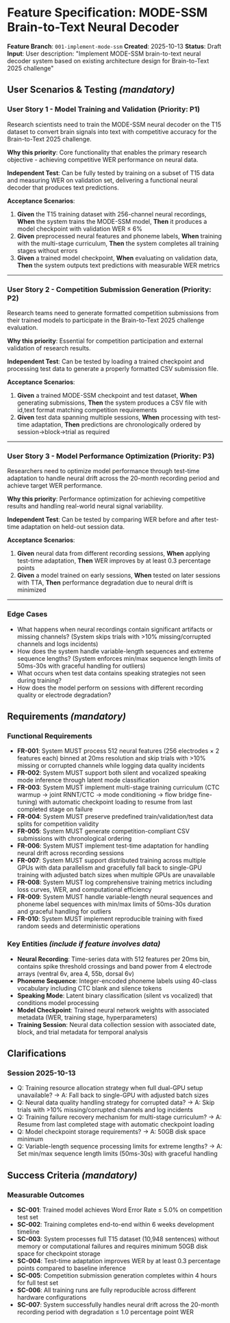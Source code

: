 # Feature Specification: MODE-SSM Brain-to-Text Neural Decoder

**Feature Branch**: `001-implement-mode-ssm`
**Created**: 2025-10-13
**Status**: Draft
**Input**: User description: "Implement MODE-SSM brain-to-text neural decoder system based on existing architecture design for Brain-to-Text 2025 challenge"

## User Scenarios & Testing *(mandatory)*

### User Story 1 - Model Training and Validation (Priority: P1)

Research scientists need to train the MODE-SSM neural decoder on the T15 dataset to convert brain signals into text with competitive accuracy for the Brain-to-Text 2025 challenge.

**Why this priority**: Core functionality that enables the primary research objective - achieving competitive WER performance on neural data.

**Independent Test**: Can be fully tested by training on a subset of T15 data and measuring WER on validation set, delivering a functional neural decoder that produces text predictions.

**Acceptance Scenarios**:

1. **Given** the T15 training dataset with 256-channel neural recordings, **When** the system trains the MODE-SSM model, **Then** it produces a model checkpoint with validation WER ≤ 6%
2. **Given** preprocessed neural features and phoneme labels, **When** training with the multi-stage curriculum, **Then** the system completes all training stages without errors
3. **Given** a trained model checkpoint, **When** evaluating on validation data, **Then** the system outputs text predictions with measurable WER metrics

---

### User Story 2 - Competition Submission Generation (Priority: P2)

Research teams need to generate formatted competition submissions from their trained models to participate in the Brain-to-Text 2025 challenge evaluation.

**Why this priority**: Essential for competition participation and external validation of research results.

**Independent Test**: Can be tested by loading a trained checkpoint and processing test data to generate a properly formatted CSV submission file.

**Acceptance Scenarios**:

1. **Given** a trained MODE-SSM checkpoint and test dataset, **When** generating submissions, **Then** the system produces a CSV file with id,text format matching competition requirements
2. **Given** test data spanning multiple sessions, **When** processing with test-time adaptation, **Then** predictions are chronologically ordered by session→block→trial as required

---

### User Story 3 - Model Performance Optimization (Priority: P3)

Researchers need to optimize model performance through test-time adaptation to handle neural drift across the 20-month recording period and achieve target WER performance.

**Why this priority**: Performance optimization for achieving competitive results and handling real-world neural signal variability.

**Independent Test**: Can be tested by comparing WER before and after test-time adaptation on held-out session data.

**Acceptance Scenarios**:

1. **Given** neural data from different recording sessions, **When** applying test-time adaptation, **Then** WER improves by at least 0.3 percentage points
2. **Given** a model trained on early sessions, **When** tested on later sessions with TTA, **Then** performance degradation due to neural drift is minimized

---

### Edge Cases

- What happens when neural recordings contain significant artifacts or missing channels? (System skips trials with >10% missing/corrupted channels and logs incidents)
- How does the system handle variable-length sequences and extreme sequence lengths? (System enforces min/max sequence length limits of 50ms-30s with graceful handling for outliers)
- What occurs when test data contains speaking strategies not seen during training?
- How does the model perform on sessions with different recording quality or electrode degradation?

## Requirements *(mandatory)*

### Functional Requirements

- **FR-001**: System MUST process 512 neural features (256 electrodes × 2 features each) binned at 20ms resolution and skip trials with >10% missing or corrupted channels while logging data quality incidents
- **FR-002**: System MUST support both silent and vocalized speaking mode inference through latent mode classification
- **FR-003**: System MUST implement multi-stage training curriculum (CTC warmup → joint RNNT/CTC → mode conditioning → flow bridge fine-tuning) with automatic checkpoint loading to resume from last completed stage on failure
- **FR-004**: System MUST preserve predefined train/validation/test data splits for competition validity
- **FR-005**: System MUST generate competition-compliant CSV submissions with chronological ordering
- **FR-006**: System MUST implement test-time adaptation for handling neural drift across recording sessions
- **FR-007**: System MUST support distributed training across multiple GPUs with data parallelism and gracefully fall back to single-GPU training with adjusted batch sizes when multiple GPUs are unavailable
- **FR-008**: System MUST log comprehensive training metrics including loss curves, WER, and computational efficiency
- **FR-009**: System MUST handle variable-length neural sequences and phoneme label sequences with min/max limits of 50ms-30s duration and graceful handling for outliers
- **FR-010**: System MUST implement reproducible training with fixed random seeds and deterministic operations

### Key Entities *(include if feature involves data)*

- **Neural Recording**: Time-series data with 512 features per 20ms bin, contains spike threshold crossings and band power from 4 electrode arrays (ventral 6v, area 4, 55b, dorsal 6v)
- **Phoneme Sequence**: Integer-encoded phoneme labels using 40-class vocabulary including CTC blank and silence tokens
- **Speaking Mode**: Latent binary classification (silent vs vocalized) that conditions model processing
- **Model Checkpoint**: Trained neural network weights with associated metadata (WER, training stage, hyperparameters)
- **Training Session**: Neural data collection session with associated date, block, and trial metadata for temporal analysis

## Clarifications

### Session 2025-10-13

- Q: Training resource allocation strategy when full dual-GPU setup unavailable? → A: Fall back to single-GPU with adjusted batch sizes
- Q: Neural data quality handling strategy for corrupted data? → A: Skip trials with >10% missing/corrupted channels and log incidents
- Q: Training failure recovery mechanism for multi-stage curriculum? → A: Resume from last completed stage with automatic checkpoint loading
- Q: Model checkpoint storage requirements? → A: 50GB disk space minimum
- Q: Variable-length sequence processing limits for extreme lengths? → A: Set min/max sequence length limits (50ms-30s) with graceful handling

## Success Criteria *(mandatory)*

### Measurable Outcomes

- **SC-001**: Trained model achieves Word Error Rate ≤ 5.0% on competition test set
- **SC-002**: Training completes end-to-end within 6 weeks development timeline
- **SC-003**: System processes full T15 dataset (10,948 sentences) without memory or computational failures and requires minimum 50GB disk space for checkpoint storage
- **SC-004**: Test-time adaptation improves WER by at least 0.3 percentage points compared to baseline inference
- **SC-005**: Competition submission generation completes within 4 hours for full test set
- **SC-006**: All training runs are fully reproducible across different hardware configurations
- **SC-007**: System successfully handles neural drift across the 20-month recording period with degradation ≤ 1.0 percentage point WER